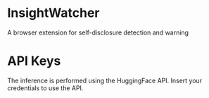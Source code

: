# InsightWatcher
A browser extension for self-disclosure detection and warning

# API Keys
The inference is performed using the HuggingFace API. 
Insert your credentials to use the API. 
